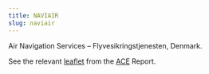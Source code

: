 ```yaml
---
title: NAVIAIR
slug: naviair
---
```


Air Navigation Services – Flyvesikringstjenesten, Denmark.

See the relevant [leaflet][leaf] from the [ACE] Report.

[leaf]: /library/ace/ansp-factsheets/NAVIAIR.pdf "ACE Benchmarking Report Factsheet: NAVIAIR"

[ACE]: https://www.eurocontrol.int/sites/default/files/2022-06/eurocontrol-ace-2020-benchmarking-report.pdf "ACE 2020 Benchmarking Report"
